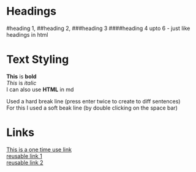 # Headings
#heading 1, ##heading 2, ###heading 3 ####heading 4 upto 6 - just like headings in html

# Text Styling
**This** is __bold__
<br/>
*This* is _italic_
<br/>
<span>I can also use <b>HTML</b> in md</span>

Used a hard break line (press enter twice to create to diff sentences)   
For this I used a soft beak line (by double clicking on the space bar)


# Links
[This is a one time use link](https://github.com/Mwakanemela)  
[reusable link 1][myreference]  
[reusable link 2][myreference]


[myreference]: https://github.com/Mwakanemela/
